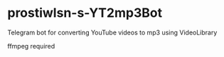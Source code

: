 # prostiwlsn-s-YT2mp3Bot
Telegram bot for converting YouTube videos to mp3 using VideoLibrary

ffmpeg required
